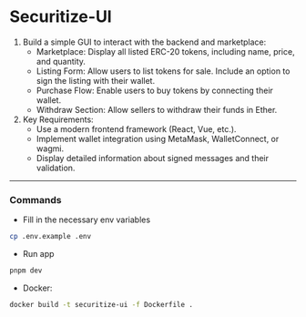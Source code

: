 # Securitize-UI

1. Build a simple GUI to interact with the backend and marketplace:
   - Marketplace: Display all listed ERC-20 tokens, including name, price, and quantity.
   - Listing Form: Allow users to list tokens for sale. Include an option to sign the listing with their wallet.
   - Purchase Flow: Enable users to buy tokens by connecting their wallet.
   - Withdraw Section: Allow sellers to withdraw their funds in Ether.
2. Key Requirements:
   - Use a modern frontend framework (React, Vue, etc.).
   - Implement wallet integration using MetaMask, WalletConnect, or wagmi.
   - Display detailed information about signed messages and their validation.

---

### Commands

- Fill in the necessary env variables

```bash
cp .env.example .env
```

- Run app

```bash
pnpm dev
```

- Docker:

```bash
docker build -t securitize-ui -f Dockerfile .
```
